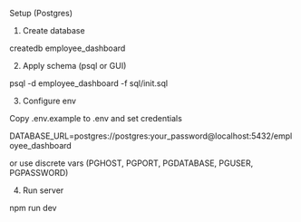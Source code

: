 Setup (Postgres)

1) Create database

  createdb employee_dashboard

2) Apply schema (psql or GUI)

  psql -d employee_dashboard -f sql/init.sql

3) Configure env

  Copy .env.example to .env and set credentials

  DATABASE_URL=postgres://postgres:your_password@localhost:5432/employee_dashboard

  or use discrete vars (PGHOST, PGPORT, PGDATABASE, PGUSER, PGPASSWORD)

4) Run server

  npm run dev


